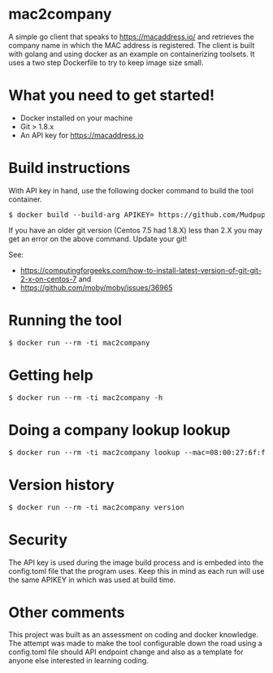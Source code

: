# mac2company
A simple go client that speaks to https://macaddress.io/ and retrieves the company name in which the MAC address is registered.
The client is built with golang and using docker as an example on containerizing toolsets. It uses a two step Dockerfile to try
to keep image size small.

# What you need to get started!
* Docker installed on your machine
* Git > 1.8.x
* An API key for https://macaddress.io

# Build instructions
With API key in hand, use the following docker command to build the tool container.
<pre>
$ docker build --build-arg APIKEY=<API_KEY_HERE> https://github.com/Mudpuppy12/mac2company.git#master:docker -t mac2company
</pre>

If you have an older git version (Centos 7.5 had 1.8.X) less than 2.X you may
get an error on the above command. Update your git! 

See: 
* https://computingforgeeks.com/how-to-install-latest-version-of-git-git-2-x-on-centos-7 and
* https://github.com/moby/moby/issues/36965

# Running the tool 
<pre>
$ docker run --rm -ti mac2company 
</pre>
# Getting help

<pre>
$ docker run --rm -ti mac2company -h
</pre>

# Doing a company lookup lookup

<pre>
$ docker run --rm -ti mac2company lookup --mac=08:00:27:6f:f7:15
</pre>

# Version history

<pre>
$ docker run --rm -ti mac2company version
</pre>

# Security
The API key is used during the image build process and is embeded into the config.toml file that the program uses. Keep this in mind as each run
will use the same APIKEY in which was used at build time.


# Other comments

This project was built as an assessment on coding and docker knowledge. The attempt was made to make the tool configurable down the road using a config.toml file should API endpoint change and also as a template for anyone else interested in learning coding.